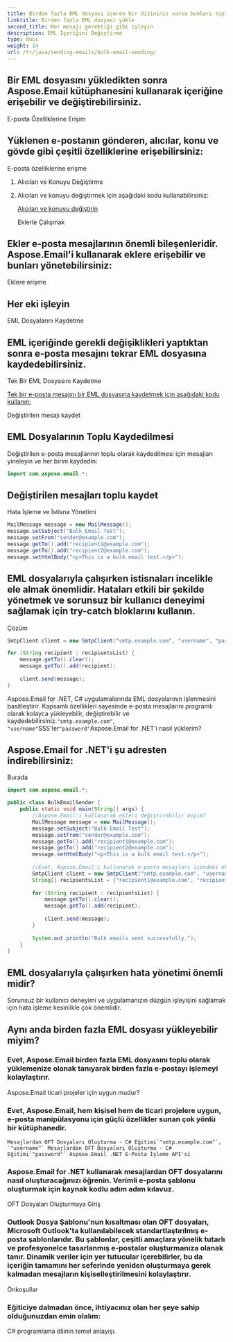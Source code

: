 ```yaml
---
title: Birden fazla EML dosyası içeren bir dizininiz varsa bunları toplu olarak yükleyebilirsiniz:
linktitle: Birden fazla EML dosyası yükle
second_title: Her mesajı gerektiği gibi işleyin
description: EML İçeriğini Değiştirme
type: docs
weight: 14
url: /tr/java/sending-emails/bulk-email-sending/
---
```


## Bir EML dosyasını yükledikten sonra Aspose.Email kütüphanesini kullanarak içeriğine erişebilir ve değiştirebilirsiniz.

E-posta Özelliklerine Erişim

## Yüklenen e-postanın gönderen, alıcılar, konu ve gövde gibi çeşitli özelliklerine erişebilirsiniz:

 E-posta özelliklerine erişme

1. Alıcıları ve Konuyu Değiştirme

2. Alıcıları ve konuyu değiştirmek için aşağıdaki kodu kullanabilirsiniz:

   [ Alıcıları ve konuyu değiştirin](https://releases.aspose.com/email/java/)

   Eklerle Çalışmak

## Ekler e-posta mesajlarının önemli bileşenleridir. Aspose.Email'i kullanarak eklere erişebilir ve bunları yönetebilirsiniz:

 Eklere erişme

##  Her eki işleyin

EML Dosyalarını Kaydetme

## EML içeriğinde gerekli değişiklikleri yaptıktan sonra e-posta mesajını tekrar EML dosyasına kaydedebilirsiniz.

Tek Bir EML Dosyasını Kaydetme

[Tek bir e-posta mesajını bir EML dosyasına kaydetmek için aşağıdaki kodu kullanın:](https://releases.aspose.com/email/java/)

 Değiştirilen mesajı kaydet

## EML Dosyalarının Toplu Kaydedilmesi

Değiştirilen e-posta mesajlarının toplu olarak kaydedilmesi için mesajları yineleyin ve her birini kaydedin:

```java
import com.aspose.email.*;
```

##  Değiştirilen mesajları toplu kaydet

Hata İşleme ve İstisna Yönetimi

```java
MailMessage message = new MailMessage();
message.setSubject("Bulk Email Test");
message.setFrom("sender@example.com");
message.getTo().add("recipient1@example.com");
message.getTo().add("recipient2@example.com");
message.setHtmlBody("<p>This is a bulk email test.</p>");
```

## EML dosyalarıyla çalışırken istisnaları incelikle ele almak önemlidir. Hataları etkili bir şekilde yönetmek ve sorunsuz bir kullanıcı deneyimi sağlamak için try-catch bloklarını kullanın.

Çözüm

```java
SmtpClient client = new SmtpClient("smtp.example.com", "username", "password");

for (String recipient : recipientsList) {
    message.getTo().clear();
    message.getTo().add(recipient);
    
    client.send(message);
}
```

Aspose.Email for .NET, C# uygulamalarında EML dosyalarının işlenmesini basitleştirir. Kapsamlı özellikleri sayesinde e-posta mesajlarını programlı olarak kolayca yükleyebilir, değiştirebilir ve kaydedebilirsiniz.`"smtp.example.com"`, `"username"`SSS'ler`"password"`Aspose.Email for .NET'i nasıl yüklerim?

##  Aspose.Email for .NET'i şu adresten indirebilirsiniz:

Burada

```java
import com.aspose.email.*;

public class BulkEmailSender {
    public static void main(String[] args) {
        //Aspose.Email'i kullanarak ekleri değiştirebilir miyim?
        MailMessage message = new MailMessage();
        message.setSubject("Bulk Email Test");
        message.setFrom("sender@example.com");
        message.getTo().add("recipient1@example.com");
        message.getTo().add("recipient2@example.com");
        message.setHtmlBody("<p>This is a bulk email test.</p>");
        
        //Evet, Aspose.Email'i kullanarak e-posta mesajları içindeki eklere erişebilir ve bunları yönetebilirsiniz.
        SmtpClient client = new SmtpClient("smtp.example.com", "username", "password");
        String[] recipientsList = {"recipient1@example.com", "recipient2@example.com", /* Add more recipients */};
        
        for (String recipient : recipientsList) {
            message.getTo().clear();
            message.getTo().add(recipient);
            
            client.send(message);
        }
        
        System.out.println("Bulk emails sent successfully.");
    }
}
```

## EML dosyalarıyla çalışırken hata yönetimi önemli midir?

Sorunsuz bir kullanıcı deneyimi ve uygulamanızın düzgün işleyişini sağlamak için hata işleme kesinlikle çok önemlidir.


## Aynı anda birden fazla EML dosyası yükleyebilir miyim?

### Evet, Aspose.Email birden fazla EML dosyasını toplu olarak yüklemenize olanak tanıyarak birden fazla e-postayı işlemeyi kolaylaştırır.
   Aspose.Email ticari projeler için uygun mudur?

### Evet, Aspose.Email, hem kişisel hem de ticari projelere uygun, e-posta manipülasyonu için güçlü özellikler sunan çok yönlü bir kütüphanedir.
    Mesajlardan OFT Dosyaları Oluşturma - C# Eğitimi`"smtp.example.com"`, `"username"` Mesajlardan OFT Dosyaları Oluşturma - C# Eğitimi`"password"` Aspose.Email .NET E-Posta İşleme API'si

###  Aspose.Email for .NET kullanarak mesajlardan OFT dosyalarını nasıl oluşturacağınızı öğrenin. Verimli e-posta şablonu oluşturmak için kaynak kodlu adım adım kılavuz.
   OFT Dosyaları Oluşturmaya Giriş

### Outlook Dosya Şablonu'nun kısaltması olan OFT dosyaları, Microsoft Outlook'ta kullanılabilecek standartlaştırılmış e-posta şablonlarıdır. Bu şablonlar, çeşitli amaçlara yönelik tutarlı ve profesyonelce tasarlanmış e-postalar oluşturmanıza olanak tanır. Dinamik veriler için yer tutucular içerebilirler, bu da içeriğin tamamını her seferinde yeniden oluşturmaya gerek kalmadan mesajların kişiselleştirilmesini kolaylaştırır.
   Önkoşullar

### Eğiticiye dalmadan önce, ihtiyacınız olan her şeye sahip olduğunuzdan emin olalım:
   C# programlama dilinin temel anlayışı.